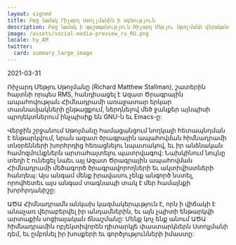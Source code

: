 ```yaml
---
layout: signed
title: Բաց նամակ Րիչարդ Ստոլլմանին ի օգնություն
description: Բաց նամակ ի պաշտպանություն Ռիչարդ Մեթյու Սթոլմանի վերականգնման Ազատ Ծրագրային ապահովության Հիմնադրամում
image: /assets/social-media-preview_ru_RU.png
locale: hy_AM
twitter:
  card: summary_large_image
---
```

2021-03-31

Ռիչարդ Մեթյու Սթոլմանը (Richard Matthew Stallman), շատերին հայտնի
որպես RMS, հանդիսացել է Ազատ Ծրագրային ապահովության Հիմնադրամի
առաջատար երկար տասնամյակների ընթացքում, ներդնելով մեծ ջանքեր այնպիսի
պրոյեկտներում ինչպիսիք են GNU-ն եւ Emacs-ը:

Վերջին շրջանում Սթոլմանը համացանցում նողկալի հետապնդման է ենթարկվում,
նրան ազատ ծրագրային ապահովման հիմնադրամի տնօրենների խորհրդից
հեռացնելու նպատակով, եւ իր անձնական համոզմունքներն արտահայտելու
պատրվագով: Նախկինում նույնը տեղի է ունեցել նաեւ այլ Ազատ Ծրագրային
ապահովման Հիմնադրամի մեծագործ ծրագրավորողների եւ ակտիվիստների հանդեպ:
Այս անգամ մենք իրավասու չենք անգործ նստել, որովհետեւ այս անգամ տագնապի
տակ է մեր համայնքի խորհրդանիշը:

ԱԾԱ Հիմնադրամն անկախ կազմակերպւթյուն է, որն ի վիճակի է անաչառ
վերաբերվել իր անդամներին, եւ այն չպիտի ենթարկվի արտաքին սոցիալական
ճնաշմանը: Մենք կոչ ենք անում ԱԾԱ հիմնադրամին ոբյեկտիվորեն դիտարկլե
փաստարկներն Ստոլլմանի դեմ, եւ ըմբռնել իր խոսքերի եւ գործլությունների
իմաստը:
